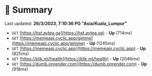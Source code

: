 # 📖 Summary
Last updated: **26/3/2023, 7:10:36 PG "Asia/Kuala_Lumpur"**

- `GET` [https://hst.aytea.ga](https://hst.aytea.ga) - **Up** (714ms)
- `GET` [https://memeapi.cyclic.app/gimme](https://memeapi.cyclic.app/gimme) - **Up** (1245ms)
- `GET` [https://memeapi.cyclic.app](https://memeapi.cyclic.app) - **Up** (825ms)
- `GET` [https://klik.ml/health](https://klik.ml/health) - **Up** (2046ms)
- `GET` [https://dumb.onrender.com](https://dumb.onrender.com) - **Up** (918ms)
